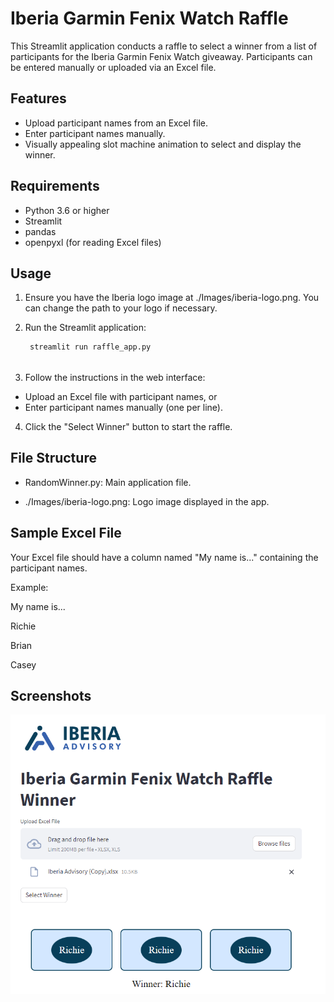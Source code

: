 # Iberia Garmin Fenix Watch Raffle

This Streamlit application conducts a raffle to select a winner from a list of participants for the Iberia Garmin Fenix Watch giveaway. Participants can be entered manually or uploaded via an Excel file.

## Features

- Upload participant names from an Excel file.
- Enter participant names manually.
- Visually appealing slot machine animation to select and display the winner.

## Requirements

- Python 3.6 or higher
- Streamlit
- pandas
- openpyxl (for reading Excel files)

## Usage

1. Ensure you have the Iberia logo image at ./Images/iberia-logo.png. You can change the path to your logo if necessary.

2. Run the Streamlit application:

        streamlit run raffle_app.py

######

3. Follow the instructions in the web interface:

- Upload an Excel file with participant names, or
- Enter participant names manually (one per line).

4. Click the "Select Winner" button to start the raffle.

## File Structure

- RandomWinner.py: Main application file.

- ./Images/iberia-logo.png: Logo image displayed in the app.

## Sample Excel File

Your Excel file should have a column named "My name is..." containing the participant names.

Example:

My name is...

Richie

Brian

Casey


## Screenshots

![Streamlit App](./Images/app.png)